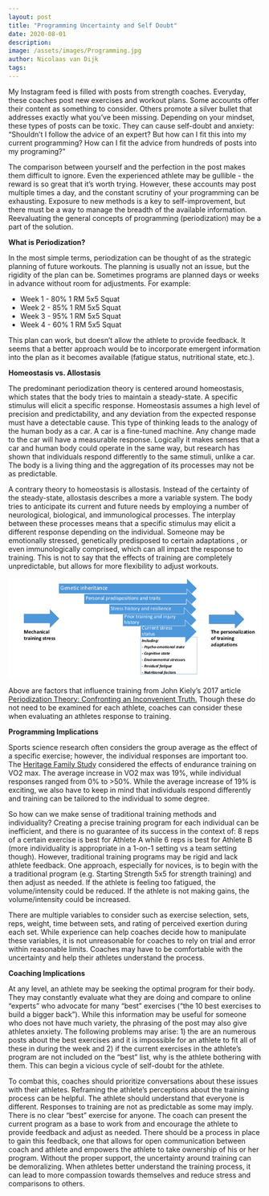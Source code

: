 ```yaml
---
layout: post
title: "Programming Uncertainty and Self Doubt"
date: 2020-08-01
description:
image: /assets/images/Programming.jpg
author: Nicolaas van Dijk
tags:
---
```

My Instagram feed is filled with posts from strength coaches. Everyday, these coaches post new exercises and workout plans. Some accounts offer their content as something to consider. Others promote a silver bullet that addresses exactly what you’ve been missing. Depending on your mindset, these types of posts can be toxic. They can cause self-doubt and anxiety: “Shouldn’t I follow the advice of an expert? But how can I fit this into my current programming? How can I fit the advice from hundreds of posts into my programing?”

The comparison between yourself and the perfection in the post makes them difficult to ignore. Even the experienced athlete may be gullible - the reward is so great that it’s worth trying. However, these accounts may post multiple times a day, and the constant scrutiny of your programming can be exhausting. Exposure to new methods is a key to self-improvement, but there must be a way to manage the breadth of the available information. Reevaluating the general concepts of programming (periodization) may be a part of the solution. 

**What is Periodization?**

In the most simple terms, periodization can be thought of as the strategic planning of future workouts. The planning is usually not an issue, but the rigidity of the plan can be. Sometimes programs are planned days or weeks in advance without room for adjustments. For example:

* Week 1 - 80% 1 RM 5x5 Squat
* Week 2 - 85% 1 RM 5x5 Squat
* Week 3 - 95% 1 RM 5x5 Squat
* Week 4 - 60% 1 RM 5x5 Squat

This plan can work, but doesn’t allow the athlete to provide feedback. It seems that a better approach would be to incorporate emergent information into the plan as it becomes available (fatigue status, nutritional state, etc.). 

**Homeostasis vs. Allostasis**

The predominant periodization theory is centered around homeostasis, which states that the body tries to maintain a steady-state. A specific stimulus will elicit a specific response. Homeostasis assumes a high level of precision and predictability, and any deviation from the expected response must have a detectable cause. This type of thinking leads to the analogy of the human body as a car. A car is a fine-tuned machine. Any change made to the car will have a measurable response. Logically it makes senses that a car and human body could operate in the same way, but research has shown that individuals respond differently to the same stimuli, unlike a car. The body is a living thing and the aggregation of its processes may not be as predictable.

A contrary theory to homeostasis is allostasis. Instead of the certainty of the steady-state, allostasis describes a more a variable system. The body tries to anticipate its current and future needs by employing a number of neurological, biological, and immunological processes. The interplay between these processes means that a specific stimulus may elicit a different response depending on the individual. Someone may be emotionally stressed, genetically predisposed to certain adaptations , or even immunologically comprised, which can all impact the response to training. This is not to say that the effects of training are completely unpredictable, but allows for more flexibility to adjust workouts.

![Placeholder](/assets/images/Programming2.jpg)

Above are factors that influence training from John Kiely’s 2017 article [Periodization Theory: Confronting an Inconvenient Truth.](https://www.ncbi.nlm.nih.gov/pubmed/29189930) Though these do not need to be examined for each athlete, coaches can consider these when evaluating an athletes response to training. 

**Programming Implications**

Sports science research often considers the group average as the effect of a specific exercise; however, the individual responses are important too. The [Heritage Family Study](http://jap.physiology.org/content/90/5/1770) considered the effects of endurance training on VO2 max. The average increase in VO2 max was 19%, while individual responses ranged from 0% to >50%. While the average increase of 19% is exciting, we also have to keep in mind that individuals respond differently and training can be tailored to the individual to some degree.

So how can we make sense of traditional training methods and individuality? Creating a precise training program for each individual can be inefficient, and there is no guarantee of its success in the context of: 8 reps of a certain exercise is best for Athlete A while 6 reps is best for Athlete B (more individuality is appropriate in a 1-on-1 setting vs a team setting though). However, traditional training programs may be rigid and lack athlete feedback. One approach, especially for novices, is to begin with the a traditional program (e.g. Starting Strength 5x5 for strength training) and then adjust as needed. If the athlete is feeling too fatigued, the volume/intensity could be reduced. If the athlete is not making gains, the volume/intensity could be increased.

There are multiple variables to consider such as exercise selection, sets, reps, weight, time between sets, and rating of perceived exertion during each set. While experience can help coaches decide how to manipulate these variables, it is not unreasonable for coaches to rely on trial and error within reasonable limits. Coaches may have to be comfortable with the uncertainty and help their athletes understand the process. 

**Coaching Implications**

At any level, an athlete may be seeking the optimal program for their body. They may constantly evaluate what they are doing and compare to online “experts” who advocate for many “best” exercises (“the 10 best exercises to build a bigger back”). While this information may be useful for someone who does not have much variety, the phrasing of the post may also give athletes anxiety. The following problems may arise: 1) the are an numerous posts about the best exercises and it is impossible for an athlete to fit all of these in during the week and 2) if the current exercises in the athlete’s program are not included on the “best” list, why is the athlete bothering with them. This can begin a vicious cycle of self-doubt for the athlete.

To combat this, coaches should prioritize conversations about these issues with their athletes. Reframing the athlete’s perceptions about the training process can be helpful. The athlete should understand that everyone is different. Responses to training are not as predictable as some may imply. There is no clear “best” exercise for anyone. The coach can present the current program as a base to work from and encourage the athlete to provide feedback and adjust as needed. There should be a process in place to gain this feedback, one that allows for open communication between coach and athlete and empowers the athlete to take ownership of his or her program. Without the proper support, the uncertainty around training can be demoralizing. When athletes better understand the training process, it can lead to more compassion towards themselves and reduce stress and comparisons to others. 

